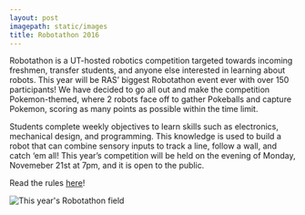 ```yaml
---
layout: post
imagepath: static/images
title: Robotathon 2016
---
```


Robotathon is a UT-hosted robotics competition targeted towards incoming freshmen, transfer students, and anyone else interested in learning about robots. This year will be RAS’ biggest Robotathon event ever with over 150 participants! We have decided to go all out and make the competition Pokemon-themed, where 2 robots face off to gather Pokeballs and capture Pokemon, scoring as many points as possible within the time limit.

Students complete weekly objectives to learn skills such as electronics, mechanical design, and programming. This knowledge is used to build a robot that can combine sensory inputs to track a line, follow a wall, and catch ‘em all! This year’s competition will be held on the evening of Monday, Novemeber 21st at 7pm, and it is open to the public.

Read the rules [here](https://docs.google.com/document/d/1TISEqDJPAkd4yec3cAYTjoDd_dGn6QOEaWKRNHWkeyw/edit)!

![This year's Robotathon field]({{site.baseurl}}/{{page.imagepath}}/2016-robotathon-field-cad.jpg)

